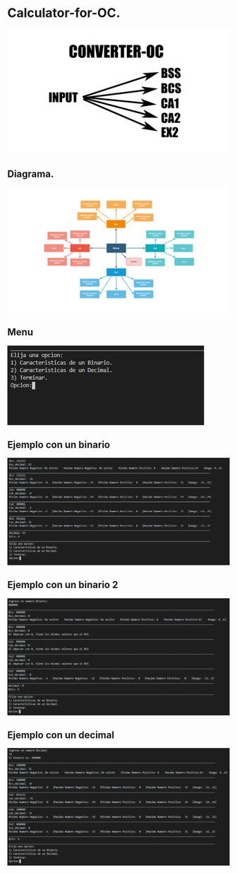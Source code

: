 # Calculator-for-OC.

<p align="center">
  <img src="Portada/converter-oc.png">
</p>

## Diagrama.
![](Portada/oc1.png)

## Menu
![](Portada/menu1.PNG)

## Ejemplo con un binario

![](Portada/Ejemplo1.PNG)

## Ejemplo con un binario 2

![](Portada/Ejemplo2.PNG)

## Ejemplo con un decimal

![](Portada/Ejemplo3.PNG)

